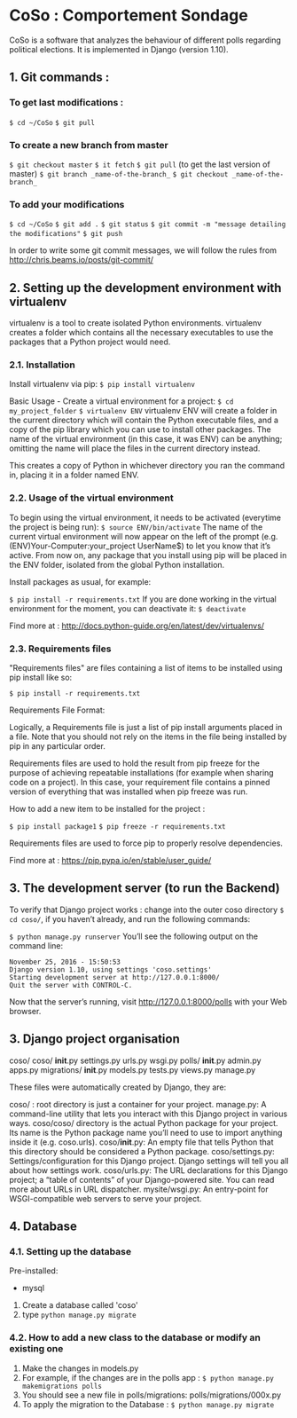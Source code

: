 # CoSo : Comportement Sondage 

CoSo is a software that analyzes the behaviour of different polls regarding political elections. It is implemented in Django (version 1.10).

## 1. Git commands :

### To get last modifications :
`$ cd ~/CoSo`
`$ git pull`

### To create a new branch from master
`$ git checkout master`
`$ it fetch`
`$ git pull` (to get the last version of master)
`$ git branch _name-of-the-branch_`
`$ git checkout _name-of-the-branch_`

### To add your modifications
`$ cd ~/CoSo`
`$ git add .`
`$ git status`
`$ git commit -m "message detailing the modifications"`
`$ git push`

In order to write some git commit messages, we will follow the rules from http://chris.beams.io/posts/git-commit/

## 2. Setting up the development environment with virtualenv

virtualenv is a tool to create isolated Python environments. virtualenv creates a folder which contains all the necessary executables to use the packages that a Python project would need.

### 2.1. Installation

Install virtualenv via pip:
`$ pip install virtualenv`

Basic Usage - Create a virtual environment for a project:
`$ cd my_project_folder`
`$ virtualenv ENV`
virtualenv ENV will create a folder in the current directory which will contain the Python executable files, and a copy of the pip library which you can use to install other packages. The name of the virtual environment (in this case, it was ENV) can be anything; omitting the name will place the files in the current directory instead.

This creates a copy of Python in whichever directory you ran the command in, placing it in a folder named ENV.

### 2.2. Usage of the virtual environment

To begin using the virtual environment, it needs to be activated (everytime the project is being run):
`$ source ENV/bin/activate`
The name of the current virtual environment will now appear on the left of the prompt (e.g. (ENV)Your-Computer:your_project UserName$) to let you know that it’s active. From now on, any package that you install using pip will be placed in the ENV folder, isolated from the global Python installation.

Install packages as usual, for example:

`$ pip install -r requirements.txt`
If you are done working in the virtual environment for the moment, you can deactivate it:
`$ deactivate`

Find more at : http://docs.python-guide.org/en/latest/dev/virtualenvs/

### 2.3. Requirements files

"Requirements files" are files containing a list of items to be installed using pip install like so:

`$ pip install -r requirements.txt`

Requirements File Format:

Logically, a Requirements file is just a list of pip install arguments placed in a file. Note that you should not rely on the items in the file being installed by pip in any particular order.

Requirements files are used to hold the result from pip freeze for the purpose of achieving repeatable installations (for example when sharing code on a project). In this case, your requirement file contains a pinned version of everything that was installed when pip freeze was run.

How to add a new item to be installed for the project :

`$ pip install package1`
`$ pip freeze -r requirements.txt`

Requirements files are used to force pip to properly resolve dependencies.

Find more at : https://pip.pypa.io/en/stable/user_guide/

## 3. The development server (to run the Backend)

To verify that Django project works : change into the outer coso directory `$ cd coso/`, if you haven’t already, and run the following commands:

`$ python manage.py runserver`
You’ll see the following output on the command line:

```
November 25, 2016 - 15:50:53
Django version 1.10, using settings 'coso.settings'
Starting development server at http://127.0.0.1:8000/
Quit the server with CONTROL-C.
```
Now that the server’s running, visit http://127.0.0.1:8000/polls with your Web browser.

## 3. Django project organisation

coso/
    coso/
        __init__.py
        settings.py
        urls.py
        wsgi.py
    polls/
    	__init__.py
    	admin.py
    	apps.py
    	migrations/
        	__init__.py
    	models.py
    	tests.py
    	views.py
    manage.py


These files were automatically created by Django, they are:

coso/ : root directory is just a container for your project.
manage.py: A command-line utility that lets you interact with this Django project in various ways. coso/coso/ directory is the actual Python package for your project. Its name is the Python package name you’ll need to use to import anything inside it (e.g. coso.urls).
coso/__init__.py: An empty file that tells Python that this directory should be considered a Python package.
coso/settings.py: Settings/configuration for this Django project. Django settings will tell you all about how settings work.
coso/urls.py: The URL declarations for this Django project; a “table of contents” of your Django-powered site. You can read more about URLs in URL dispatcher.
mysite/wsgi.py: An entry-point for WSGI-compatible web servers to serve your project.

## 4. Database

### 4.1. Setting up the database

Pre-installed:
- mysql

1. Create a database called 'coso'
2. type `python manage.py migrate`

### 4.2. How to add a new class to the database or modify an existing one

1. Make the changes in models.py
2. For example, if the changes are in the polls app : `$ python manage.py makemigrations polls`
3. You should see a new file in polls/migrations: polls/migrations/000x.py
4. To apply the migration to the Database : `$ python manage.py migrate`
